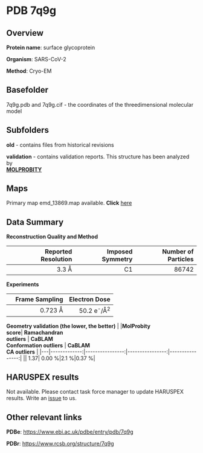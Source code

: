 # PDB 7q9g

## Overview

**Protein name**: surface glycoprotein

**Organism**: SARS-CoV-2

**Method**: Cryo-EM



## Basefolder

7q9g.pdb and 7q9g.cif - the coordinates of the threedimensional molecular model

## Subfolders



**old** - contains files from historical revisions

**validation** - contains validation reports. This structure has been analyzed by <br>  [**MOLPROBITY**](https://github.com/thorn-lab/coronavirus_structural_task_force/tree/master/pdb/surface_glycoprotein/SARS-CoV-2/7q9g/validation/molprobity)    



## Maps

Primary map emd_13869.map available. **Click** [here](http://ftp.wwpdb.org/pub/emdb/structures/EMD-13869/map/) 

## Data Summary
**Reconstruction Quality and Method**

|   | Reported Resolution | Imposed Symmetry | Number of Particles |
|---|-------------:|----------------:|--------------:|
|   |3.3 Å|C1|86742|

**Experiments**

|   | Frame Sampling | Electron Dose |
|---|-------------:|----------------:|
|   |0.723 Å|50.2 e<sup>-</sup>/Å<sup>2</sup>|

**Geometry validation (the lower, the better)**
|   |**MolProbity<br>score**| **Ramachandran<br>outliers** | **CaBLAM<br>Conformation outliers** | **CaBLAM<br>CA outliers** |
|---|-------------:|----------------:|----------------:|----------------:|
||  1.37|  0.00 %|2.1 %|0.37 %|

## HARUSPEX results

Not available. Please contact task force manager to update HARUSPEX results. Write an [issue](https://github.com/thorn-lab/coronavirus_structural_task_force/issues) to us.

## Other relevant links 
**PDBe**:  https://www.ebi.ac.uk/pdbe/entry/pdb/7q9g
 
**PDBr**: https://www.rcsb.org/structure/7q9g 
